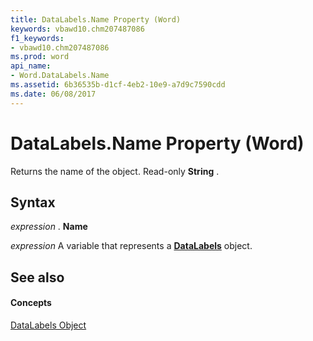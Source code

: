 ```yaml
---
title: DataLabels.Name Property (Word)
keywords: vbawd10.chm207487086
f1_keywords:
- vbawd10.chm207487086
ms.prod: word
api_name:
- Word.DataLabels.Name
ms.assetid: 6b36535b-d1cf-4eb2-10e9-a7d9c7590cdd
ms.date: 06/08/2017
---
```



# DataLabels.Name Property (Word)

Returns the name of the object. Read-only  **String** .


## Syntax

 _expression_ . **Name**

 _expression_ A variable that represents a **[DataLabels](Word.DataLabels.md)** object.


## See also


#### Concepts


[DataLabels Object](Word.DataLabels.md)

